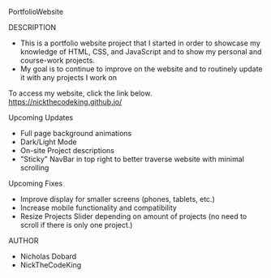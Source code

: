 PortfolioWebsite

DESCRIPTION
- This is a portfolio website project that I started in order to showcase my knowledge of HTML, CSS, and JavaScript and to show my personal and course-work projects.
- My goal is to continue to improve on the website and to routinely update it with any projects I work on


To access my website, click the link below. 
https://nickthecodeking.github.io/

Upcoming Updates
- Full page background animations
- Dark/Light Mode
- On-site Project descriptions
- "Sticky" NavBar in top right to better traverse website with minimal scrolling

Upcoming Fixes
- Improve display for smaller screens (phones, tablets, etc.)
- Increase mobile functionality and compatibility
- Resize Projects Slider depending on amount of projects (no need to scroll if there is only one project.)

AUTHOR
- Nicholas Dobard
- NickTheCodeKing
